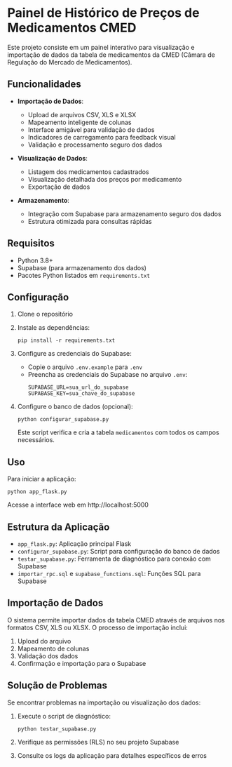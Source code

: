 # Painel de Histórico de Preços de Medicamentos CMED

Este projeto consiste em um painel interativo para visualização e importação de dados da tabela de medicamentos da CMED (Câmara de Regulação do Mercado de Medicamentos).

## Funcionalidades

- **Importação de Dados**:
  - Upload de arquivos CSV, XLS e XLSX
  - Mapeamento inteligente de colunas
  - Interface amigável para validação de dados
  - Indicadores de carregamento para feedback visual
  - Validação e processamento seguro dos dados

- **Visualização de Dados**:
  - Listagem dos medicamentos cadastrados
  - Visualização detalhada dos preços por medicamento
  - Exportação de dados

- **Armazenamento**:
  - Integração com Supabase para armazenamento seguro dos dados
  - Estrutura otimizada para consultas rápidas

## Requisitos

- Python 3.8+
- Supabase (para armazenamento dos dados)
- Pacotes Python listados em `requirements.txt`

## Configuração

1. Clone o repositório
2. Instale as dependências:
   ```
   pip install -r requirements.txt
   ```

3. Configure as credenciais do Supabase:
   - Copie o arquivo `.env.example` para `.env`
   - Preencha as credenciais do Supabase no arquivo `.env`:
     ```
     SUPABASE_URL=sua_url_do_supabase
     SUPABASE_KEY=sua_chave_do_supabase
     ```

4. Configure o banco de dados (opcional):
   ```
   python configurar_supabase.py
   ```
   
   Este script verifica e cria a tabela `medicamentos` com todos os campos necessários.

## Uso

Para iniciar a aplicação:

```
python app_flask.py
```

Acesse a interface web em http://localhost:5000

## Estrutura da Aplicação

- `app_flask.py`: Aplicação principal Flask
- `configurar_supabase.py`: Script para configuração do banco de dados
- `testar_supabase.py`: Ferramenta de diagnóstico para conexão com Supabase
- `importar_rpc.sql` e `supabase_functions.sql`: Funções SQL para Supabase

## Importação de Dados

O sistema permite importar dados da tabela CMED através de arquivos nos formatos CSV, XLS ou XLSX. O processo de importação inclui:

1. Upload do arquivo
2. Mapeamento de colunas
3. Validação dos dados
4. Confirmação e importação para o Supabase

## Solução de Problemas

Se encontrar problemas na importação ou visualização dos dados:

1. Execute o script de diagnóstico:
   ```
   python testar_supabase.py
   ```

2. Verifique as permissões (RLS) no seu projeto Supabase

3. Consulte os logs da aplicação para detalhes específicos de erros
